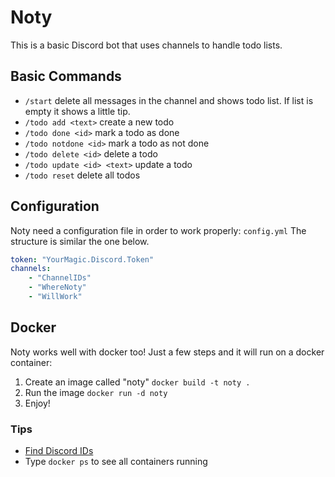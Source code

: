 # Noty
This is a basic Discord bot that uses channels to handle todo lists.

## Basic Commands
- `/start` delete all messages in the channel and shows todo list. If list is empty it shows a little tip.
- `/todo add <text>` create a new todo
- `/todo done <id>` mark a todo as done
- `/todo notdone <id>` mark a todo as not done
- `/todo delete <id>` delete a todo
- `/todo update <id> <text>` update a todo
- `/todo reset` delete all todos

## Configuration
Noty need a configuration file in order to work properly: `config.yml`
The structure is similar the one below.
```YAML
token: "YourMagic.Discord.Token"
channels:
    - "ChannelIDs"
    - "WhereNoty"
    - "WillWork"
```

## Docker
Noty works well with docker too! Just a few steps and it will run on a docker container:
1. Create an image called "noty" `docker build -t noty .`
2. Run the image `docker run -d noty`
3. Enjoy!

### Tips
- [Find Discord IDs](https://support.discordapp.com/hc/it/articles/206346498-Come-posso-trovare-l-ID-del-mio-server)
- Type `docker ps` to see all containers running